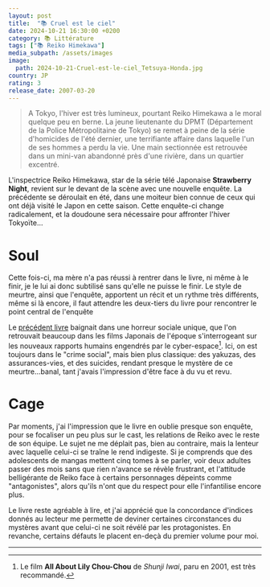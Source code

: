 ```yaml
---
layout: post
title:  "📚 Cruel est le ciel"
date: 2024-10-21 16:30:00 +0200
category: 📚 Littérature
tags: ["📚 Reiko Himekawa"]
media_subpath: /assets/images
image:
  path: 2024-10-21-Cruel-est-le-ciel_Tetsuya-Honda.jpg
country: JP
rating: 3
release_date: 2007-03-20
---
```


>A Tokyo, l'hiver est très lumineux, pourtant Reiko Himekawa a le moral quelque peu en berne. La jeune lieutenante du DPMT (Département de la Police Métropolitaine de Tokyo) se remet à peine de la série d'homicides de l'été dernier, une terrifiante affaire dans laquelle l'un de ses hommes a perdu la vie.
Une main sectionnée est retrouvée dans un mini-van abandonné près d'une rivière, dans un quartier excentré.

L'inspectrice Reiko Himekawa, star de la série télé Japonaise **Strawberry Night**, revient sur le devant de la scène avec une nouvelle enquête. La précédente se déroulait en été, dans une moiteur bien connue de ceux qui ont déjà visité le Japon en cette saison. Cette enquête-ci change radicalement, et la doudoune sera nécessaire pour affronter l'hiver Tokyoïte...

# Soul

Cette fois-ci, ma mère n'a pas réussi à rentrer dans le livre, ni même à le finir, je le lui ai donc subtilisé sans qu'elle ne puisse le finir. Le style de meurtre, ainsi que l'enquête, apportent un récit et un rythme très différents, même si là encore, il faut attendre les deux-tiers du livre pour rencontrer le point central de l'enquête

Le [précédent livre](/posts/rouge-est-la-nuit/) baignait dans une horreur sociale unique, que l'on retrouvait beaucoup dans les films Japonais de l'époque s'interrogeant sur les nouveaux rapports humains engendrés par le cyber-espace[^1]. Ici, on est toujours dans le "crime social", mais bien plus classique: des yakuzas, des assurances-vies, et des suicides, rendant presque le mystère de ce meurtre...banal, tant j'avais l'impression d'être face à du vu et revu.

# Cage

Par moments, j'ai l'impression que le livre en oublie presque son enquête, pour se focaliser un peu plus sur le cast, les relations de Reiko avec le reste de son équipe. Le sujet ne me déplait pas, bien au contraire, mais la lenteur avec laquelle celui-ci se traîne le rend indigeste. Si je comprends que des adolescents de mangas mettent cinq tomes à se parler, voir deux adultes passer des mois sans que rien n'avance se révèle frustrant, et l'attitude belligérante de Reiko face à certains personnages dépeints comme "antagonistes", alors qu'ils n'ont que du respect pour elle l'infantilise encore plus.

Le livre reste agréable à lire, et j'ai apprécié que la concordance d'indices donnés au lecteur me permette de deviner certaines circonstances du mystères avant que celui-ci ne soit révélé par les protagonistes. En revanche, certains défauts le placent en-deçà du premier volume pour moi.


* * *
[^1]: Le film **All About Lily Chou-Chou** de *Shunji Iwai*, paru en 2001, est très recommandé.
